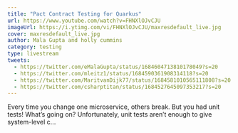 ```yaml
---
title: "Pact Contract Testing for Quarkus"
url: https://www.youtube.com/watch?v=FHNXlOJvCJU
imageUrl: https://i.ytimg.com/vi/FHNXlOJvCJU/maxresdefault_live.jpg
cover: maxresdefault_live.jpg
author: Mala Gupta and holly cummins
category: testing
type: livestream
tweets:
  - https://twitter.com/eMalaGupta/status/1684604713810178049?s=20
  - https://twitter.com/mleitz1/status/1684590361908314118?s=20
  - https://twitter.com/MaritvanDijk77/status/1684581010565111808?s=20
  - https://twitter.com/csharptitan/status/1684527645097353217?s=20
---
```


Every time you change one microservice, others break. But you had unit tests! What’s going on? Unfortunately, unit tests aren’t enough to give system-level c...